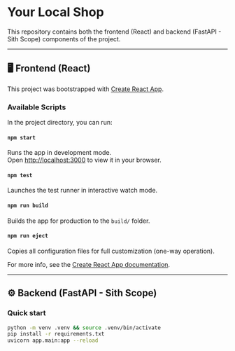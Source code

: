 # Your Local Shop

This repository contains both the frontend (React) and backend (FastAPI - Sith Scope) components of the project.

---

## 🖥️ Frontend (React)

This project was bootstrapped with [Create React App](https://github.com/facebook/create-react-app).

### Available Scripts

In the project directory, you can run:

#### `npm start`
Runs the app in development mode.  
Open [http://localhost:3000](http://localhost:3000) to view it in your browser.

#### `npm test`
Launches the test runner in interactive watch mode.

#### `npm run build`
Builds the app for production to the `build/` folder.

#### `npm run eject`
Copies all configuration files for full customization (one-way operation).

For more info, see the [Create React App documentation](https://facebook.github.io/create-react-app/docs/getting-started).

---

## ⚙️ Backend (FastAPI - Sith Scope)

### Quick start
```bash
python -m venv .venv && source .venv/bin/activate
pip install -r requirements.txt
uvicorn app.main:app --reload